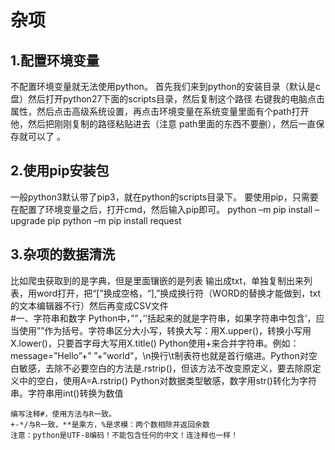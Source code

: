 # 杂项
## 1.配置环境变量
不配置环境变量就无法使用python。
首先我们来到python的安装目录（默认是c盘）然后打开python27下面的scripts目录，然后复制这个路径 
右键我的电脑点击属性，然后点击高级系统设置，再点击环境变量在系统变量里面有个path打开他，然后把刚刚复制的路径粘贴进去（注意 path里面的东西不要删），然后一直保存就可以了 。
## 2.使用pip安装包
一般python3默认带了pip3，就在python的scripts目录下。
要使用pip，只需要在配置了环境变量之后，打开cmd，然后输入pip即可。
python –m pip install –upgrade pip
python –m pip install request
## 3.杂项的数据清洗
比如爬虫获取到的是字典，但是里面镶嵌的是列表
输出成txt，单独复制出来列表，用word打开，把“[”换成空格，“],”换成换行符（WORD的替换才能做到，txt的文本编辑器不行）然后再变成CSV文件
<br>
#一、字符串和数字
Python中，””，’’括起来的就是字符串，如果字符串中包含’，应当使用””作为括号。字符串区分大小写，转换大写：用X.upper()，转换小写用X.lower()，只要首字母大写用X.title()
Python使用+来合并字符串。例如：message=”Hello”+” ”+”world”，\n换行\t制表符也就是首行缩进。Python对空白敏感，去除不必要空白的方法是.rstrip()，但该方法不改变原定义，要去除原定义中的空白，使用A=A.rstrip()
Python对数据类型敏感，数字用str()转化为字符串。字符串用int()转换为数值
```
编写注释#，使用方法与R一致。
+-*/与R一致，**是乘方，%是求模：两个数相除并返回余数
注意：python是UTF-8编码！不能包含任何的中文！连注释也一样！
```
